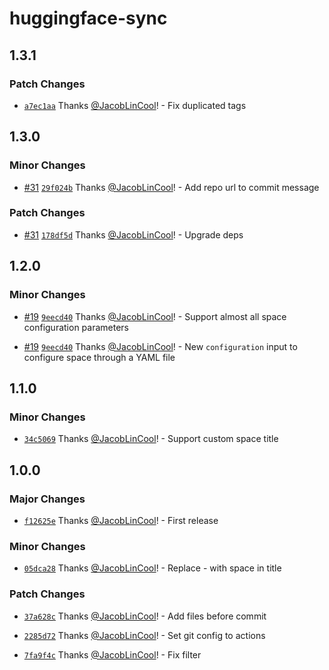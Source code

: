 # huggingface-sync

## 1.3.1

### Patch Changes

- [`a7ec1aa`](https://github.com/JacobLinCool/huggingface-sync/commit/a7ec1aa747cbfc3f7966fdd7e63fd5c497b524a3) Thanks [@JacobLinCool](https://github.com/JacobLinCool)! - Fix duplicated tags

## 1.3.0

### Minor Changes

- [#31](https://github.com/JacobLinCool/huggingface-sync/pull/31) [`29f024b`](https://github.com/JacobLinCool/huggingface-sync/commit/29f024b9cadfbeb9fee18b053b8c3dbd9a709707) Thanks [@JacobLinCool](https://github.com/JacobLinCool)! - Add repo url to commit message

### Patch Changes

- [#31](https://github.com/JacobLinCool/huggingface-sync/pull/31) [`178df5d`](https://github.com/JacobLinCool/huggingface-sync/commit/178df5d060f1bfff89246d5af76e992c8c7fa802) Thanks [@JacobLinCool](https://github.com/JacobLinCool)! - Upgrade deps

## 1.2.0

### Minor Changes

- [#19](https://github.com/JacobLinCool/huggingface-sync/pull/19) [`9eecd40`](https://github.com/JacobLinCool/huggingface-sync/commit/9eecd40ecdef562141110e5cbd04db2d637efba0) Thanks [@JacobLinCool](https://github.com/JacobLinCool)! - Support almost all space configuration parameters

- [#19](https://github.com/JacobLinCool/huggingface-sync/pull/19) [`9eecd40`](https://github.com/JacobLinCool/huggingface-sync/commit/9eecd40ecdef562141110e5cbd04db2d637efba0) Thanks [@JacobLinCool](https://github.com/JacobLinCool)! - New `configuration` input to configure space through a YAML file

## 1.1.0

### Minor Changes

- [`34c5069`](https://github.com/JacobLinCool/huggingface-sync/commit/34c50697217fe3a512c4894a1e150ad6389654f8) Thanks [@JacobLinCool](https://github.com/JacobLinCool)! - Support custom space title

## 1.0.0

### Major Changes

- [`f12625e`](https://github.com/JacobLinCool/huggingface-sync/commit/f12625e189db67f705a14bbbeb3c965bffe1f78a) Thanks [@JacobLinCool](https://github.com/JacobLinCool)! - First release

### Minor Changes

- [`05dca28`](https://github.com/JacobLinCool/huggingface-sync/commit/05dca28ef07c84218a8efdac2884957b4e5ebbca) Thanks [@JacobLinCool](https://github.com/JacobLinCool)! - Replace - with space in title

### Patch Changes

- [`37a628c`](https://github.com/JacobLinCool/huggingface-sync/commit/37a628c52b1da952839f386894523fffe52d971a) Thanks [@JacobLinCool](https://github.com/JacobLinCool)! - Add files before commit

- [`2285d72`](https://github.com/JacobLinCool/huggingface-sync/commit/2285d7295833324eb032046e160512fc721b4c00) Thanks [@JacobLinCool](https://github.com/JacobLinCool)! - Set git config to actions

- [`7fa9f4c`](https://github.com/JacobLinCool/huggingface-sync/commit/7fa9f4c2970289681c6c71e6f18dc07166edbd34) Thanks [@JacobLinCool](https://github.com/JacobLinCool)! - Fix filter
